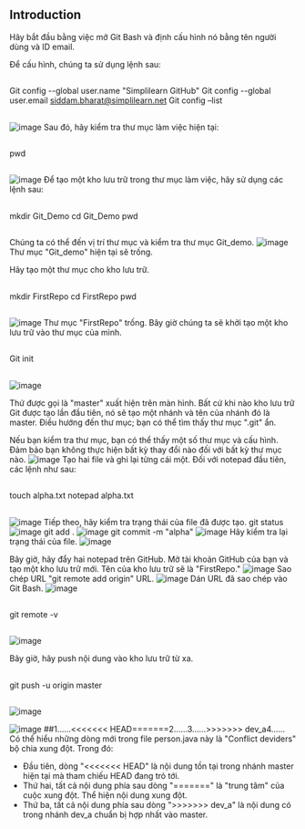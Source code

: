 ## Introduction

Hãy bắt đầu bằng việc mở Git Bash và định cấu hình nó bằng tên người dùng và ID email.

Để cấu hình, chúng ta sử dụng lệnh sau:
##
Git config --global user.name "Simplilearn GitHub"
Git config --global user.email siddam.bharat@simplilearn.net
Git config –list
##
![image](https://github.com/bqminh30/git-demo/assets/64219602/c03bf776-4ed2-430a-bd45-e9d651feae95)
Sau đó, hãy kiểm tra thư mục làm việc hiện tại:
##
pwd
##
![image](https://github.com/bqminh30/git-demo/assets/64219602/00396eba-e3df-40f6-9b50-4913d183ebc5)
Để tạo một kho lưu trữ trong thư mục làm việc, hãy sử dụng các lệnh sau:
##
mkdir Git_Demo
cd Git_Demo
pwd
##
Chúng ta có thể đến vị trí thư mục và kiểm tra thư mục Git_demo.
![image](https://github.com/bqminh30/git-demo/assets/64219602/e48cc0bb-ffb5-44ec-94d3-b11b33ece8b9)
Thư mục "Git_demo" hiện tại sẽ trống.

Hãy tạo một thư mục cho kho lưu trữ.
##
mkdir FirstRepo
cd FirstRepo
pwd
##
![image](https://github.com/bqminh30/git-demo/assets/64219602/7011e3b8-9d0b-43d3-a199-77350ab03d78)
Thư mục "FirstRepo" trống. Bây giờ chúng ta sẽ khởi tạo một kho lưu trữ vào thư mục của mình.
##
Git init
##
![image](https://github.com/bqminh30/git-demo/assets/64219602/1e7609f9-efe0-4551-bd56-7b14a38b7e7d)

Thứ được gọi là "master" xuất hiện trên màn hình. Bất cứ khi nào kho lưu trữ Git được tạo lần đầu tiên, nó sẽ tạo một nhánh và tên của nhánh đó là master. Điều hướng đến thư mục; bạn có thể tìm thấy thư mục ".git" ẩn.

Nếu bạn kiểm tra thư mục, bạn có thể thấy một số thư mục và cấu hình. Đảm bảo bạn không thực hiện bất kỳ thay đổi nào đối với bất kỳ thư mục nào.
![image](https://github.com/bqminh30/git-demo/assets/64219602/a30dbe9f-44dd-4863-ad18-0207b85b6fc9)
Tạo hai file và ghi lại từng cái một.
Đối với notepad đầu tiên, các lệnh như sau:
##
touch alpha.txt
notepad alpha.txt
##
![image](https://github.com/bqminh30/git-demo/assets/64219602/77221d59-116e-4bea-8a8e-ddc20723643a)
Tiếp theo, hãy kiểm tra trạng thái của file đã được tạo.
git status
![image](https://github.com/bqminh30/git-demo/assets/64219602/3edeff63-b37e-4347-bfd4-5600194424af)
git add .
![image](https://github.com/bqminh30/git-demo/assets/64219602/fde2200a-474b-467b-a0ee-a71f89959b06)
git commit -m "alpha"
![image](https://github.com/bqminh30/git-demo/assets/64219602/4a635802-23ad-49e9-8c83-04e9cfdc6897)
Hãy kiểm tra lại trạng thái của file.
![image](https://github.com/bqminh30/git-demo/assets/64219602/11d21a3e-b524-415b-8a60-aeecdef52004)

Bây giờ, hãy đẩy hai notepad trên GitHub. Mở tài khoản GitHub của bạn và tạo một kho lưu trữ mới. Tên của kho lưu trữ sẽ là "FirstRepo."
![image](https://github.com/bqminh30/git-demo/assets/64219602/947fab64-c11f-4695-b8e4-31c29b4d6ded)
Sao chép URL "git remote add origin" URL.
![image](https://github.com/bqminh30/git-demo/assets/64219602/0bd232bd-a32b-4218-bc12-45bf14da8aa2)
Dán URL đã sao chép vào Git Bash.
![image](https://github.com/bqminh30/git-demo/assets/64219602/fab1ff30-451b-4f22-8697-d396b5cdcbaf)

##
git remote -v
##
![image](https://github.com/bqminh30/git-demo/assets/64219602/257477f5-e4ba-4e9c-a85c-2f2545e52e44)

Bây giờ, hãy push nội dung vào kho lưu trữ từ xa.
##
git push -u origin master
##
![image](https://github.com/bqminh30/git-demo/assets/64219602/611620c9-983f-42e4-bcae-91cb9232ff13)

![image](https://github.com/bqminh30/git-demo/assets/64219602/d162429c-6f2d-4dd7-97d6-9ca19544af0f)
##1......<<<<<<< HEAD=======2......3......>>>>>>> dev_a4......
Có thể hiểu những dòng mới trong file person.java này là "Conflict deviders" bộ chia xung đột. Trong đó: 
+ Đầu tiên, dòng "<<<<<<< HEAD" là nội dung tồn tại trong nhánh master hiện tại mà tham chiếu HEAD đang trỏ tới.
+ Thứ hai, tất cả nội dung phía sau dòng "=======" là "trung tâm" của cuộc xung đột. Thể hiện nội dung xung đột. 
+ Thứ ba, tất cả nội dung phía sau dòng ">>>>>>> dev_a" là nội dung có trong nhánh dev_a chuẩn bị hợp nhất vào master.




